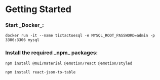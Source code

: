 <h1>Getting Started</h1>

<h3>Start _Docker_:</h3>

```
docker run -it --name tictactoesql -e MYSQL_ROOT_PASSWORD=admin -p 3306:3306 mysql
```

<h3>Install the required _npm_ packages:</h3>

```
npm install @mui/material @emotion/react @emotion/styled
```

```
npm install react-json-to-table
```